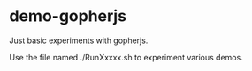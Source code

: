 # demo-gopherjs

Just basic experiments with gopherjs.

Use the file named ./RunXxxxx.sh to experiment various demos.
